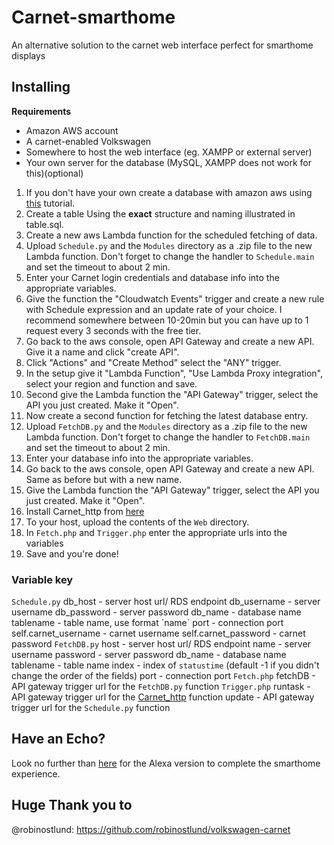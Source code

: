 # Carnet-smarthome
An alternative solution to the carnet web interface perfect for smarthome displays

## Installing
**Requirements**
* Amazon AWS account
* A carnet-enabled Volkswagen
* Somewhere to host the web interface (eg. XAMPP or external server)
* Your own server for the database (MySQL, XAMPP does not work for this)(optional)

1. If you don't have your own create a database with amazon aws using [this](https://docs.aws.amazon.com/AmazonRDS/latest/UserGuide/CHAP_GettingStarted.CreatingConnecting.MySQL.html#CHAP_GettingStarted.Creating.MySQL) tutorial. <br>
1. Create a table Using the **exact** structure and naming illustrated in table.sql. <br>
1. Create a new aws Lambda function for the scheduled fetching of data. <br>
1. Upload `Schedule.py` and the `Modules` directory as a .zip file to the new Lambda function. Don't forget to change the handler to `Schedule.main` and set the timeout to about 2 min. <br>
1. Enter your Carnet login credentials and database info into the appropriate variables. <br>
1. Give the function the "Cloudwatch Events" trigger and create a new rule with Schedule expression and an update rate of your choice. I recommend somewhere between 10-20min but you can have up to 1 request every 3 seconds with the free tier. <br>
1. Go back to the aws console, open API Gateway and create a new API. Give it a name and click "create API".<br>
1. Click "Actions" and "Create Method" select the "ANY" trigger. <br>
1. In the setup give it "Lambda Function", "Use Lambda Proxy integration", select your region and function and save. <br>
1. Second give the Lambda function the "API Gateway" trigger, select the API you just created. Make it "Open". <br>
1. Now create a second function for fetching the latest database entry. <br>
1. Upload `FetchDB.py` and the `Modules` directory as a .zip file to the new Lambda function. Don't forget to change the handler to `FetchDB.main` and set the timeout to about 2 min. <br>
1. Enter your database info into the appropriate variables. <br>
1. Go back to the aws console, open API Gateway and create a new API. Same as before but with a new name.<br>
1. Give the Lambda function the "API Gateway" trigger, select the API you just created. Make it "Open". <br>
1. Install Carnet_http from [here](https://github.com/Strosel/Carnet_http) <br>
1. To your host, upload the contents of the `Web` directory. <br>
1. In `Fetch.php` and `Trigger.php` enter the appropriate urls into the variables <br>
1. Save and you're done!


### Variable key
`Schedule.py`
  db_host - server host url/ RDS endpoint
  db_username - server username
  db_password - server password
  db_name - database name
  tablename - table name, use format \`name\`
  port - connection port
  self.carnet_username - carnet username
  self.carnet_password - carnet password
`FetchDB.py`
  host - server host url/ RDS endpoint
  name - server username
  password - server password
  db_name - database name
  tablename - table name
  index - index of `statustime` (default -1 if you didn't change the order of the fields)
  port - connection port
`Fetch.php`
  fetchDB - API gateway trigger url for the `FetchDB.py` function
`Trigger.php`
  runtask - API gateway trigger url for the [Carnet_http](https://github.com/Strosel/Carnet_http) function
  update - API gateway trigger url for the `Schedule.py` function

## Have an Echo?
Look no further than [here](https://github.com/Strosel/Carnet-alexa) for the Alexa version to complete the smarthome experience.

## Huge Thank you to
@robinostlund: https://github.com/robinostlund/volkswagen-carnet
